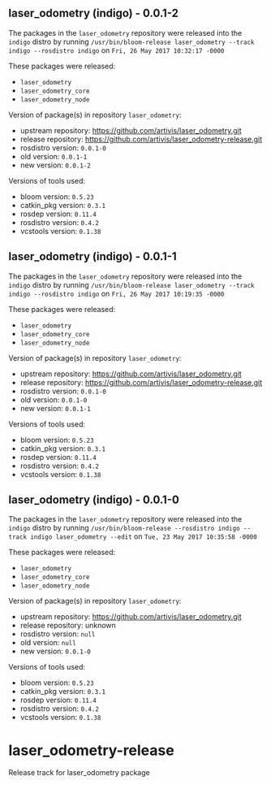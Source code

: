 ## laser_odometry (indigo) - 0.0.1-2

The packages in the `laser_odometry` repository were released into the `indigo` distro by running `/usr/bin/bloom-release laser_odometry --track indigo --rosdistro indigo` on `Fri, 26 May 2017 10:32:17 -0000`

These packages were released:
- `laser_odometry`
- `laser_odometry_core`
- `laser_odometry_node`

Version of package(s) in repository `laser_odometry`:

- upstream repository: https://github.com/artivis/laser_odometry.git
- release repository: https://github.com/artivis/laser_odometry-release.git
- rosdistro version: `0.0.1-0`
- old version: `0.0.1-1`
- new version: `0.0.1-2`

Versions of tools used:

- bloom version: `0.5.23`
- catkin_pkg version: `0.3.1`
- rosdep version: `0.11.4`
- rosdistro version: `0.4.2`
- vcstools version: `0.1.38`


## laser_odometry (indigo) - 0.0.1-1

The packages in the `laser_odometry` repository were released into the `indigo` distro by running `/usr/bin/bloom-release laser_odometry --track indigo --rosdistro indigo` on `Fri, 26 May 2017 10:19:35 -0000`

These packages were released:
- `laser_odometry`
- `laser_odometry_core`
- `laser_odometry_node`

Version of package(s) in repository `laser_odometry`:

- upstream repository: https://github.com/artivis/laser_odometry.git
- release repository: https://github.com/artivis/laser_odometry-release.git
- rosdistro version: `0.0.1-0`
- old version: `0.0.1-0`
- new version: `0.0.1-1`

Versions of tools used:

- bloom version: `0.5.23`
- catkin_pkg version: `0.3.1`
- rosdep version: `0.11.4`
- rosdistro version: `0.4.2`
- vcstools version: `0.1.38`


## laser_odometry (indigo) - 0.0.1-0

The packages in the `laser_odometry` repository were released into the `indigo` distro by running `/usr/bin/bloom-release --rosdistro indigo --track indigo laser_odometry --edit` on `Tue, 23 May 2017 10:35:58 -0000`

These packages were released:
- `laser_odometry`
- `laser_odometry_core`
- `laser_odometry_node`

Version of package(s) in repository `laser_odometry`:

- upstream repository: https://github.com/artivis/laser_odometry.git
- release repository: unknown
- rosdistro version: `null`
- old version: `null`
- new version: `0.0.1-0`

Versions of tools used:

- bloom version: `0.5.23`
- catkin_pkg version: `0.3.1`
- rosdep version: `0.11.4`
- rosdistro version: `0.4.2`
- vcstools version: `0.1.38`


# laser_odometry-release
Release track for laser_odometry package
